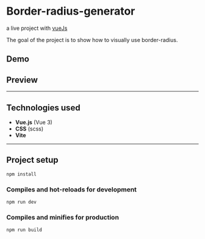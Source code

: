 # Border-radius-generator
a live project with [vueJs](http://vuejs.org)

The goal of the project is to show how to visually use border-radius.

## Demo
 <!-- Go to https://test/ -->

 ## Preview

<!-- <img src="https://github.com/Grinch3214/test.gif" /> -->

---

 ## Technologies used

- **Vue.js** (Vue 3)
- **CSS** (scss)
- **Vite**

---


## Project setup
```
npm install
```

### Compiles and hot-reloads for development
```
npm run dev
```

### Compiles and minifies for production
```
npm run build
```